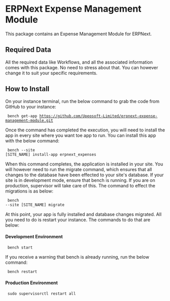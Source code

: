 
# ERPNext Expense Management Module
This package contains an Expense Management Module for ERPNext.

## Required Data
All the required data like Workflows, and all the associated information comes with this package. No need to stress about that. You can however change it to suit your specific requirements.

## How to Install
On your instance terminal, run the below command to grab the code from GitHub to your instance: <pre><code> bench get-app https://github.com/Upeosoft-Limited/erpnext-expense-management-module.git </code></pre>

Once the command has completed the execution, you will need to install the app in every site where you want toe app to run. You can install this app with the below command: <pre><code> bench --site [SITE_NAME] install-app erpnext_expenses </code></pre>

When this command completes, the application is installed in your site. You will however need to run the migrate command, which ensures that all changes to the database have been effected to your site's database. If your site is in development mode, ensure that bench is running. If you are on production, supervisor will take care of this. The command to effect the migrations is as below: <pre><code> bench --site [SITE_NAME] migrate </code></pre>

At this point, your app is fully installed and database changes migrated. All you need to do is restart your instance. The commands to do that are below:

#### Development Environment 
<pre><code> bench start </code></pre>

If you receive a warning that bench is already running, run the below command:
<pre><code> bench restart </code></pre>

#### Production Environment
<pre><code> sudo supervisorctl restart all </code></pre>
